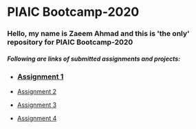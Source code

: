 # PIAIC Bootcamp-2020

### Hello, my name is Zaeem Ahmad and this is 'the only' repository for PIAIC Bootcamp-2020

##### Following are links of submitted assignments and projects:

* ### <a href="http://zaeem-testing.surge.sh/">Assignment 1</a>  

*  <a href="http://zaeem_assignment-2.surge.sh/">Assignment 2</a>

*  <a href="http://zaeem_assignment-3.surge.sh/">Assignment 3</a>

*  <a href="http://zaeem_assignment-4.surge.sh/">Assignment 4</a>


